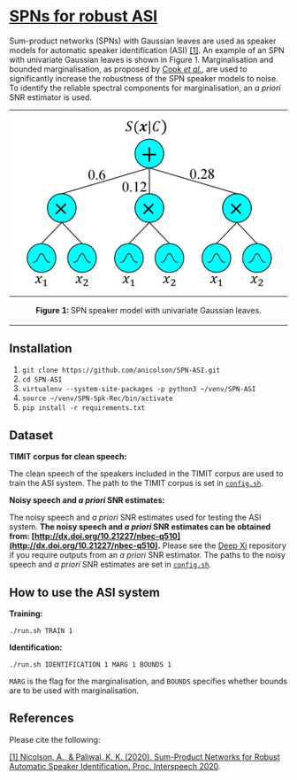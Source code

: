 <!--- 

export PATH=/usr/local/cuda-10.0/bin${PATH:+:${PATH}}
export LD_LIBRARY_PATH=/usr/local/cuda-10.0/lib64${LD_LIBRARY_PATH:+:${LD_LIBRARY_PATH}}

-->
[SPNs for robust ASI](https://arxiv.org/abs/1910.11969)
====

Sum-product networks (SPNs) with Gaussian leaves are used as speaker models for automatic speaker identification (ASI) [[1]](https://arxiv.org/abs/1910.11969). An example of an SPN with univariate Gaussian leaves is shown in Figure 1. Marginalisation and bounded marginalisation, as proposed by [Cook *et al.*](https://doi.org/10.1016/S0167-6393(00)00034-0), are used to significantly increase the robustness of the SPN speaker models to noise. To identify the reliable spectral components for marginalisation, an *a priori* SNR estimator is used.

|![](./spk_model.jpg "SPN speaker model.")|
|----|
| <p align="center"> <b>Figure 1:</b> <a> SPN speaker model with univariate Gaussian leaves.</a> </p> |

Installation
-----
1. `git clone https://github.com/anicolson/SPN-ASI.git`
2. `cd SPN-ASI`
3. `virtualenv --system-site-packages -p python3 ~/venv/SPN-ASI`
4. `source ~/venv/SPN-Spk-Rec/bin/activate`
6. `pip install -r requirements.txt`

Dataset
-----
**TIMIT corpus for clean speech:**

The clean speech of the speakers included in the TIMIT corpus are used to train the ASI system. The path to the TIMIT corpus is set in [`config.sh`]().

**Noisy speech and *a priori* SNR estimates:**

The noisy speech and *a priori* SNR estimates used for testing the ASI system. **The noisy speech and *a priori* SNR estimates can be obtained from: [http://dx.doi.org/10.21227/nbec-q510](http://dx.doi.org/10.21227/nbec-q510).** Please see the [Deep Xi](https://github.com/anicolson/DeepXi) repository if you require outputs from an *a priori* SNR estimator. The paths to the noisy speech and *a priori* SNR estimates are set in [`config.sh`]().

How to use the ASI system
-----
**Training:**

```
./run.sh TRAIN 1 
```


**Identification:**

```
./run.sh IDENTIFICATION 1 MARG 1 BOUNDS 1
```
`MARG` is the flag for the marginalisation, and `BOUNDS` specifies whether bounds are to be used with marginalisation.


References
-----
Please cite the following:

[[1] Nicolson, A., & Paliwal, K. K. (2020). Sum-Product Networks for Robust Automatic Speaker Identification. Proc. Interspeech 2020](https://arxiv.org/abs/1910.11969).
